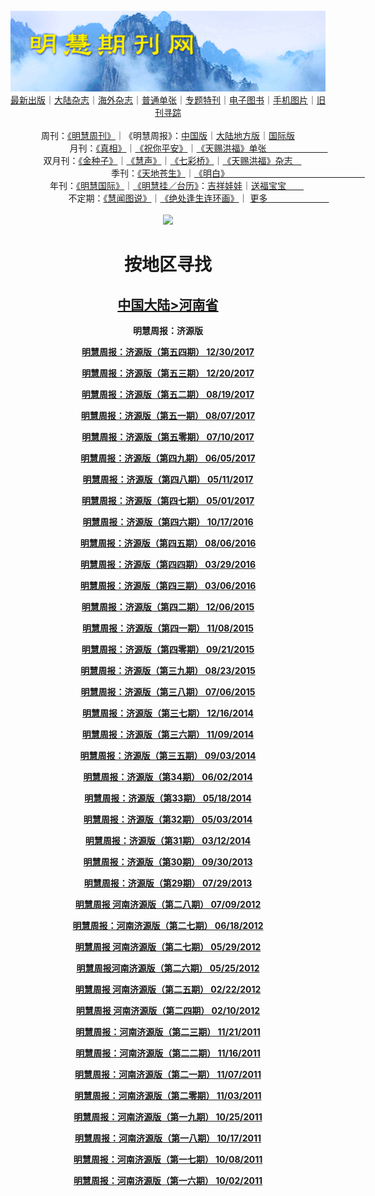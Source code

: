 <a id="user-content-1" class="anchor" aria-hidden="true" href="#1">
<a name="1" id="1" target="_blank"></a> <span id="1">
<a name="2" id="2" target="_blank"></a> <span id="2">
<a name="3" id="3" target="_blank"></a> <span id="3">
<a name="4" id="4" target="_blank"></a> <span id="4">
<a name="5" id="5" target="_blank"></a> <span id="5">
<a name="6" id="6" target="_blank"></a> <span id="6">
<a name="7" id="7" target="_blank"></a> <span id="7">
<a id="user-content-1" href="#1">
<div align="center">
<a target="_blank" href="https://github.com/19920513/djy/blob/master/gb/nsc413.md#1"><img src="https://github.com/pdf-edit/qikan/blob/master/mhqk.png?raw=true"></a><br>
<a href="https://github.com/pdf-edit/qikan/blob/master/display.aspx/category_id/8/page_1.md#1">最新出版</a>｜<a href="https://github.com/pdf-edit/qikan/blob/master/category.aspx/category/mainland/page_1.md#1">大陆杂志</a>｜<a href="https://github.com/pdf-edit/qikan/blob/master/category.aspx/category/overseas/page_1.md#1">海外杂志</a>｜<a href="https://github.com/pdf-edit/qikan/blob/master/display.aspx/category_id/4/guige_id/3/page_1.md#1">普通单张</a>｜<a href="https://github.com/pdf-edit/qikan/blob/master/category.aspx/category/zhuanti/page_1.md#1">专题特刊</a>｜<a href="https://github.com/pdf-edit/qikan/blob/master/display.aspx/category_id/6/meijie_id/2/page_1.md#1">电子图书</a>｜<a href="https://github.com/pdf-edit/qikan/blob/master/display.aspx/qikan_type_id/11075/page_1.md#1">手机图片</a>｜<a href="https://github.com/pdf-edit/qikan/blob/master/display.aspx/category_id/5/zhouqi_id/6/page_1.md#1">旧刊寻踪</a><a href="https://github.com/pdf-edit/qikan/blob/master/UpdatedArticles.aspx/page_1.md#1"></a>
<br>
<br>
周刊：<a href="https://github.com/pdf-edit/qikan/blob/master/display.aspx/qikan_type_id/5179/page_1.md#1">《明慧周刊》</a>｜《明慧周报》：<a href="https://github.com/pdf-edit/qikan/blob/master/display.aspx/qikan_type_id/5178/page_1.md#1">中国版</a>｜<a href="https://github.com/pdf-edit/qikan/blob/master/mainland.aspx/page_1.md#1">大陆地方版</a>｜<a href="https://github.com/pdf-edit/qikan/blob/master/display.aspx/qikan_type_id/5151/page_1.md#1">国际版</a><br>
月刊：<a href="https://github.com/pdf-edit/qikan/blob/master/display.aspx/qikan_type_id/5240/page_1.md#1">《真相》</a>｜<a href="https://github.com/pdf-edit/qikan/blob/master/display.aspx/qikan_type_id/11182/page_1.md#1">《祝你平安》</a>｜<a href="https://github.com/pdf-edit/qikan/blob/master/display.aspx/qikan_type_id/5360/keyword/E5/contain/true/page_1.md#1">《天赐洪福》单张　　　　　　　</a><br>
双月刊：<a href="https://github.com/pdf-edit/qikan/blob/master/display.aspx/qikan_type_id/7500/page_1.md#1">《金种子》</a>｜<a href="https://github.com/pdf-edit/qikan/blob/master/display.aspx/qikan_type_id/5638/page_1.md#1">《慧声》</a>｜<a href="https://github.com/pdf-edit/qikan/blob/master/display.aspx/qikan_type_id/7268/page_1.md#1">《七彩桥》</a>｜<a href="https://github.com/pdf-edit/qikan/blob/master/display.aspx/qikan_type_id/5360/keyword/E5/contain/false/page_1.md#1">《天赐洪福》杂志　</a> <br>
季刊：<a href="https://github.com/pdf-edit/qikan/blob/master/display.aspx/qikan_type_id/5139/page_1.md#1">《天地苍生》</a>｜<a href="https://github.com/pdf-edit/qikan/blob/master/display.aspx/qikan_type_id/5140/page_1.md#1">《明白》　　　　　　　　　　　　　　　　</a><br>
年刊：<a href="https://github.com/pdf-edit/qikan/blob/master/display.aspx/qikan_type_id/10922/page_1.md#1">《明慧国际》</a>｜<a href="https://github.com/pdf-edit/qikan/blob/master/display.aspx/category_id/6/meijie_id/3/page_1.md#1">《明慧挂／台历》</a>：<a href="https://github.com/pdf-edit/qikan/blob/master/display.aspx/category_id/6/meijie_id/3/keyword/E5/page_1.md#1">吉祥娃娃</a>｜<a href="https://github.com/pdf-edit/qikan/blob/master/display.aspx/category_id/6/meijie_id/3/keyword/E9/page_1.md#1">送福宝宝　　</a><br> 
不定期：<a href="https://github.com/pdf-edit/qikan/blob/master/display.aspx/qikan_type_id/11185/page_1.md#1">《慧闻图说》</a>｜<a href="https://github.com/pdf-edit/qikan/blob/master/display.aspx/qikan_type_id/11131/page_1.md#1">《绝处逢生连环画》</a>｜ <a href="https://github.com/pdf-edit/qikan/blob/master/display.aspx/category_id/6/meijie_id/3/keyword/other/page_1.md#1">更多　　　　　　　</a> <br>
<br>
<a target="_blank" href="https://github.com/19920513/djy/blob/master/gb/nsc413.md#1"><img src="https://raw.githubusercontent.com/19920513/www/master/t/lh600.jpg"></a><br>
<h1><strong>按地区寻找</strong></h1><p align="center"><h2><strong><a target="_blank" href="https://github.com/pdf-edit/qikan/blob/master/mainland.aspx/page_1.md">中国大陆</a><a target="_blank" href="https://github.com/pdf-edit/qikan/blob/master/mainland.aspx?category_id=7&location_id=17/page_1.md#1">>河南省</a></strong></h2></p>
<p align="center"><strong>明慧周报：济源版</strong></p>
<p align="center"><strong><a target="_blank" href="https://gitlab.com/pdf-edit/pdfkit/-/raw/master/tests/pdf/186398.pdf">明慧周报：济源版（第五四期）       12/30/2017</a></strong></p>
<p align="center"><strong><a target="_blank" href="https://gitlab.com/pdf-edit/pdfkit/-/raw/master/tests/pdf/186262.pdf">明慧周报：济源版（第五三期）       12/20/2017</a></strong></p>
<p align="center"><strong><a target="_blank" href="https://gitlab.com/pdf-edit/pdfkit/-/raw/master/tests/pdf/184361.pdf">明慧周报：济源版（第五二期）       08/19/2017</a></strong></p>
<p align="center"><strong><a target="_blank" href="https://gitlab.com/pdf-edit/pdfkit/-/raw/master/tests/pdf/184151.pdf">明慧周报：济源版（第五一期）       08/07/2017</a></strong></p>
<p align="center"><strong><a target="_blank" href="https://gitlab.com/pdf-edit/pdfkit/-/raw/master/tests/pdf/183693.pdf">明慧周报：济源版（第五零期）       07/10/2017</a></strong></p>
<p align="center"><strong><a target="_blank" href="https://gitlab.com/pdf-edit/pdfkit/-/raw/master/tests/pdf/183141.pdf">明慧周报：济源版（第四九期）       06/05/2017</a></strong></p>
<p align="center"><strong><a target="_blank" href="https://gitlab.com/pdf-edit/pdfkit/-/raw/master/tests/pdf/182737.pdf">明慧周报：济源版（第四八期）       05/11/2017</a></strong></p>
<p align="center"><strong><a target="_blank" href="https://gitlab.com/pdf-edit/pdfkit/-/raw/master/tests/pdf/182574.pdf">明慧周报：济源版（第四七期）       05/01/2017</a></strong></p>
<p align="center"><strong><a target="_blank" href="https://gitlab.com/pdf-edit/pdfkit/-/raw/master/tests/pdf/179578.pdf">明慧周报：济源版（第四六期）       10/17/2016</a></strong></p>
<p align="center"><strong><a target="_blank" href="https://gitlab.com/pdf-edit/pdfkit/-/raw/master/tests/pdf/178384.pdf">明慧周报：济源版（第四五期）       08/06/2016</a></strong></p>
<p align="center"><strong><a target="_blank" href="https://gitlab.com/pdf-edit/pdfkit/-/raw/master/tests/pdf/176377.pdf">明慧周报：济源版（第四四期）       03/29/2016</a></strong></p>
<p align="center"><strong><a target="_blank" href="https://gitlab.com/pdf-edit/pdfkit/-/raw/master/tests/pdf/176001.pdf">明慧周报：济源版（第四三期）       03/06/2016</a></strong></p>
<p align="center"><strong><a target="_blank" href="https://gitlab.com/pdf-edit/pdfkit/-/raw/master/tests/pdf/174600.pdf">明慧周报：济源版（第四二期）       12/06/2015</a></strong></p>
<p align="center"><strong><a target="_blank" href="https://gitlab.com/pdf-edit/pdfkit/-/raw/master/tests/pdf/174115.pdf">明慧周报：济源版（第四一期）       11/08/2015</a></strong></p>
<p align="center"><strong><a target="_blank" href="https://gitlab.com/pdf-edit/pdfkit/-/raw/master/tests/pdf/173350.pdf">明慧周报：济源版（第四零期）       09/21/2015</a></strong></p>
<p align="center"><strong><a target="_blank" href="https://gitlab.com/pdf-edit/pdfkit/-/raw/master/tests/pdf/172881.pdf">明慧周报：济源版（第三九期）       08/23/2015</a></strong></p>
<p align="center"><strong><a target="_blank" href="https://gitlab.com/pdf-edit/pdfkit/-/raw/master/tests/pdf/172116.pdf">明慧周报：济源版（第三八期）       07/06/2015</a></strong></p>
<p align="center"><strong><a target="_blank" href="https://gitlab.com/pdf-edit/pdfkit/-/raw/master/tests/pdf/169210.pdf">明慧周报：济源版（第三七期）       12/16/2014</a></strong></p>
<p align="center"><strong><a target="_blank" href="https://gitlab.com/pdf-edit/pdfkit/-/raw/master/tests/pdf/168634.pdf">明慧周报：济源版（第三六期）       11/09/2014</a></strong></p>
<p align="center"><strong><a target="_blank" href="https://gitlab.com/pdf-edit/pdfkit/-/raw/master/tests/pdf/167595.pdf">明慧周报：济源版（第三五期）       09/03/2014</a></strong></p>
<p align="center"><strong><a target="_blank" href="https://gitlab.com/pdf-edit/pdfkit/-/raw/master/tests/pdf/166126.pdf">明慧周报：济源版（第34期）      06/02/2014</a></strong></p>
<p align="center"><strong><a target="_blank" href="https://gitlab.com/pdf-edit/pdfkit/-/raw/master/tests/pdf/165861.pdf">明慧周报：济源版（第33期）      05/18/2014</a></strong></p>
<p align="center"><strong><a target="_blank" href="https://gitlab.com/pdf-edit/pdfkit/-/raw/master/tests/pdf/165629.pdf">明慧周报：济源版（第32期）      05/03/2014</a></strong></p>
<p align="center"><strong><a target="_blank" href="https://gitlab.com/pdf-edit/pdfkit/-/raw/master/tests/pdf/164831.pdf">明慧周报：济源版（第31期）      03/12/2014</a></strong></p>
<p align="center"><strong><a target="_blank" href="https://gitlab.com/pdf-edit/pdfkit/-/raw/master/tests/pdf/162331.pdf">明慧周报：济源版（第30期）      09/30/2013</a></strong></p>
<p align="center"><strong><a target="_blank" href="https://gitlab.com/pdf-edit/pdfkit/-/raw/master/tests/pdf/161381.pdf">明慧周报：济源版（第29期）      07/29/2013</a></strong></p>
<p align="center"><strong><a target="_blank" href="https://gitlab.com/pdf-edit/pdfkit/-/raw/master/tests/pdf/112333.pdf">明慧周报 河南济源版（第二八期）       07/09/2012</a></strong></p>
<p align="center"><strong><a target="_blank" href="https://gitlab.com/pdf-edit/pdfkit/-/raw/master/tests/pdf/112855.pdf">明慧周报：河南济源版（第二七期）       06/18/2012</a></strong></p>
<p align="center"><strong><a target="_blank" href="https://gitlab.com/pdf-edit/pdfkit/-/raw/master/tests/pdf/113357.pdf">明慧周报 河南济源版（第二七期）       05/29/2012</a></strong></p>
<p align="center"><strong><a target="_blank" href="https://gitlab.com/pdf-edit/pdfkit/-/raw/master/tests/pdf/113452.pdf">明慧周报河南济源版（第二六期）       05/25/2012</a></strong></p>
<p align="center"><strong><a target="_blank" href="https://gitlab.com/pdf-edit/pdfkit/-/raw/master/tests/pdf/115806.pdf">明慧周报 河南济源版（第二五期）       02/22/2012</a></strong></p>
<p align="center"><strong><a target="_blank" href="https://gitlab.com/pdf-edit/pdfkit/-/raw/master/tests/pdf/116060.pdf">明慧周报 河南济源版（第二四期）       02/10/2012</a></strong></p>
<p align="center"><strong><a target="_blank" href="https://gitlab.com/pdf-edit/pdfkit/-/raw/master/tests/pdf/117786.pdf">明慧周报：河南济源版（第二三期）       11/21/2011</a></strong></p>
<p align="center"><strong><a target="_blank" href="https://gitlab.com/pdf-edit/pdfkit/-/raw/master/tests/pdf/117929.pdf">明慧周报：河南济源版（第二二期）       11/16/2011</a></strong></p>
<p align="center"><strong><a target="_blank" href="https://gitlab.com/pdf-edit/pdfkit/-/raw/master/tests/pdf/118129.pdf">明慧周报：河南济源版（第二一期）       11/07/2011</a></strong></p>
<p align="center"><strong><a target="_blank" href="https://gitlab.com/pdf-edit/pdfkit/-/raw/master/tests/pdf/118236.pdf">明慧周报：河南济源版（第二零期）       11/03/2011</a></strong></p>
<p align="center"><strong><a target="_blank" href="https://gitlab.com/pdf-edit/pdfkit/-/raw/master/tests/pdf/118444.pdf">明慧周报：河南济源版（第一九期）       10/25/2011</a></strong></p>
<p align="center"><strong><a target="_blank" href="https://gitlab.com/pdf-edit/pdfkit/-/raw/master/tests/pdf/118586.pdf">明慧周报：河南济源版（第一八期）       10/17/2011</a></strong></p>
<p align="center"><strong><a target="_blank" href="https://gitlab.com/pdf-edit/pdfkit/-/raw/master/tests/pdf/118756.pdf">明慧周报：河南济源版（第一七期）       10/08/2011</a></strong></p>
<p align="center"><strong><a target="_blank" href="https://gitlab.com/pdf-edit/pdfkit/-/raw/master/tests/pdf/118874.pdf">明慧周报：河南济源版（第一六期）       10/02/2011</a></strong></p>

